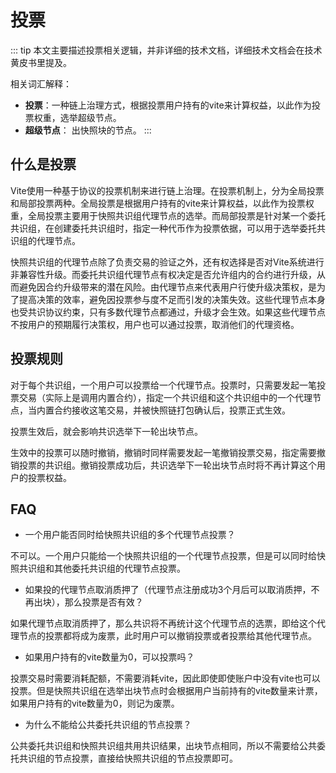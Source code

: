 # 投票

::: tip
本文主要描述投票相关逻辑，并非详细的技术文档，详细技术文档会在技术黄皮书里提及。

相关词汇解释：
* **投票**：一种链上治理方式，根据投票用户持有的vite来计算权益，以此作为投票权重，选举超级节点。
* **超级节点**： 出快照块的节点。
:::

## 什么是投票

Vite使用一种基于协议的投票机制来进行链上治理。在投票机制上，分为全局投票和局部投票两种。全局投票是根据用户持有的vite来计算权益，以此作为投票权重，全局投票主要用于快照共识组代理节点的选举。而局部投票是针对某一个委托共识组，在创建委托共识组时，指定一种代币作为投票依据，可以用于选举委托共识组的代理节点。

快照共识组的代理节点除了负责交易的验证之外，还有权选择是否对Vite系统进行非兼容性升级。而委托共识组代理节点有权决定是否允许组内的合约进行升级，从而避免因合约升级带来的潜在风险。由代理节点来代表用户行使升级决策权，是为了提高决策的效率，避免因投票参与度不足而引发的决策失效。这些代理节点本身也受共识协议约束，只有多数代理节点都通过，升级才会生效。如果这些代理节点不按用户的预期履行决策权，用户也可以通过投票，取消他们的代理资格。

## 投票规则

对于每个共识组，一个用户可以投票给一个代理节点。投票时，只需要发起一笔投票交易（实际上是调用内置合约），指定一个共识组和这个共识组中的一个代理节点，当内置合约接收这笔交易，并被快照链打包确认后，投票正式生效。

投票生效后，就会影响共识选举下一轮出块节点。

生效中的投票可以随时撤销，撤销时同样需要发起一笔撤销投票交易，指定需要撤销投票的共识组。撤销投票成功后，共识选举下一轮出块节点时将不再计算这个用户的投票权益。

## FAQ

* 一个用户能否同时给快照共识组的多个代理节点投票？

不可以。一个用户只能给一个快照共识组的一个代理节点投票，但是可以同时给快照共识组和其他委托共识组的代理节点投票。

* 如果投的代理节点取消质押了（代理节点注册成功3个月后可以取消质押，不再出块），那么投票是否有效？

如果代理节点取消质押了，那么共识将不再统计这个代理节点的选票，即给这个代理节点的投票都将成为废票，此时用户可以撤销投票或者投票给其他代理节点。

* 如果用户持有的vite数量为0，可以投票吗？

投票交易时需要消耗配额，不需要消耗vite，因此即使即使账户中没有vite也可以投票。但是快照共识组在选举出块节点时会根据用户当前持有的vite数量来计票，如果用户持有的vite数量为0，则记为废票。

* 为什么不能给公共委托共识组的节点投票？

公共委托共识组和快照共识组共用共识结果，出块节点相同，所以不需要给公共委托共识组的节点投票，直接给快照共识组的节点投票即可。
